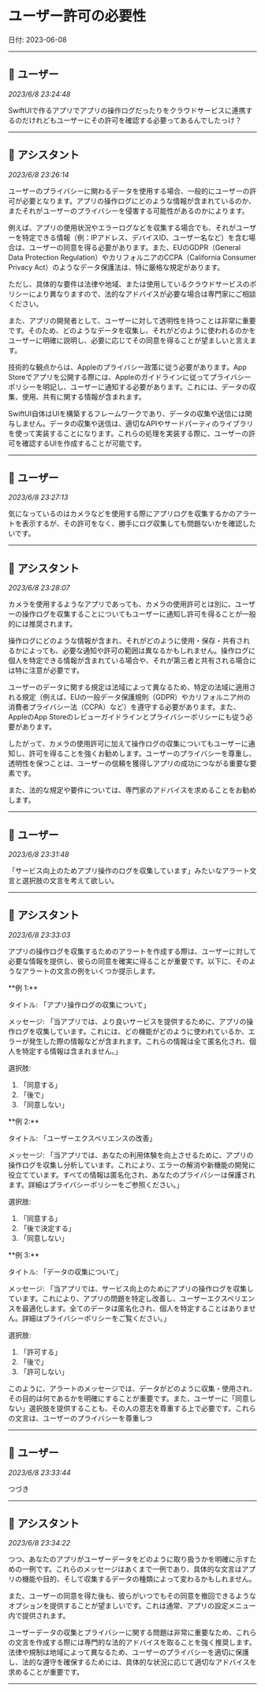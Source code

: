 # ユーザー許可の必要性

日付: 2023-06-08

---

## 👤 ユーザー
*2023/6/8 23:24:48*

SwiftUIで作るアプリでアプリの操作ログだったりをクラウドサービスに連携するのだけれどもユーザーにその許可を確認する必要ってあるんでしたっけ？

---

## 🤖 アシスタント
*2023/6/8 23:26:14*

ユーザーのプライバシーに関わるデータを使用する場合、一般的にユーザーの許可が必要となります。アプリの操作ログにどのような情報が含まれているのか、またそれがユーザーのプライバシーを侵害する可能性があるのかによります。

例えば、アプリの使用状況やエラーログなどを収集する場合でも、それがユーザーを特定できる情報（例：IPアドレス、デバイスID、ユーザー名など）を含む場合は、ユーザーの同意を得る必要があります。また、EUのGDPR（General Data Protection Regulation）やカリフォルニアのCCPA（California Consumer Privacy Act）のようなデータ保護法は、特に厳格な規定があります。

ただし、具体的な要件は法律や地域、または使用しているクラウドサービスのポリシーにより異なりますので、法的なアドバイスが必要な場合は専門家にご相談ください。

また、アプリの開発者として、ユーザーに対して透明性を持つことは非常に重要です。そのため、どのようなデータを収集し、それがどのように使われるのかをユーザーに明確に説明し、必要に応じてその同意を得ることが望ましいと言えます。

技術的な観点からは、Appleのプライバシー政策に従う必要があります。App Storeでアプリを公開する際には、Appleのガイドラインに従ってプライバシーポリシーを明記し、ユーザーに通知する必要があります。これには、データの収集、使用、共有に関する情報が含まれます。

SwiftUI自体はUIを構築するフレームワークであり、データの収集や送信には関与しません。データの収集や送信は、適切なAPIやサードパーティのライブラリを使って実装することになります。これらの処理を実装する際に、ユーザーの許可を確認するUIを作成することが可能です。

---

## 👤 ユーザー
*2023/6/8 23:27:13*

気になっているのはカメラなどを使用する際にアプリログを収集するかのアラートを表示するが、その許可をなく、勝手にログ収集しても問題ないかを確認したいです。

---

## 🤖 アシスタント
*2023/6/8 23:28:07*

カメラを使用するようなアプリであっても、カメラの使用許可とは別に、ユーザーの操作ログを収集することについてもユーザーに通知し許可を得ることが一般的には推奨されます。

操作ログにどのような情報が含まれ、それがどのように使用・保存・共有されるかによっても、必要な通知や許可の範囲は異なるかもしれません。操作ログに個人を特定できる情報が含まれている場合や、それが第三者と共有される場合には特に注意が必要です。

ユーザーのデータに関する規定は法域によって異なるため、特定の法域に適用される規定（例えば、EUの一般データ保護規則（GDPR）やカリフォルニア州の消費者プライバシー法（CCPA）など）を遵守する必要があります。また、AppleのApp Storeのレビューガイドラインとプライバシーポリシーにも従う必要があります。

したがって、カメラの使用許可に加えて操作ログの収集についてもユーザーに通知し、許可を得ることを強くお勧めします。ユーザーのプライバシーを尊重し、透明性を保つことは、ユーザーの信頼を獲得しアプリの成功につながる重要な要素です。

また、法的な規定や要件については、専門家のアドバイスを求めることをお勧めします。

---

## 👤 ユーザー
*2023/6/8 23:31:48*

「サービス向上のためアプリ操作のログを収集しています」みたいなアラート文言と選択肢の文言を考えて欲しい。

---

## 🤖 アシスタント
*2023/6/8 23:33:03*

アプリの操作ログを収集するためのアラートを作成する際は、ユーザーに対して必要な情報を提供し、彼らの同意を確実に得ることが重要です。以下に、そのようなアラートの文言の例をいくつか提示します。

\*\*例 1:\*\*

タイトル: 「アプリ操作ログの収集について」

メッセージ: 
「当アプリでは、より良いサービスを提供するために、アプリの操作ログを収集しています。これには、どの機能がどのように使われているか、エラーが発生した際の情報などが含まれます。これらの情報は全て匿名化され、個人を特定する情報は含まれません。」

選択肢: 
1. 「同意する」
2. 「後で」
3. 「同意しない」

\*\*例 2:\*\*

タイトル: 「ユーザーエクスペリエンスの改善」

メッセージ: 
「当アプリでは、あなたの利用体験を向上させるために、アプリの操作ログを収集し分析しています。これにより、エラーの解消や新機能の開発に役立てています。すべての情報は匿名化され、あなたのプライバシーは保護されます。詳細はプライバシーポリシーをご参照ください。」

選択肢: 
1. 「同意する」
2. 「後で決定する」
3. 「同意しない」

\*\*例 3:\*\*

タイトル: 「データの収集について」

メッセージ: 
「当アプリでは、サービス向上のためにアプリの操作ログを収集しています。これにより、アプリの問題を特定し改善し、ユーザーエクスペリエンスを最適化します。全てのデータは匿名化され、個人を特定することはありません。詳細はプライバシーポリシーをご覧ください。」

選択肢: 
1. 「許可する」
2. 「後で」
3. 「許可しない」

このように、アラートのメッセージでは、データがどのように収集・使用され、その目的は何であるかを明確にすることが重要です。また、ユーザーに「同意しない」選択肢を提供することも、その人の意志を尊重する上で必要です。これらの文言は、ユーザーのプライバシーを尊重しつ

---

## 👤 ユーザー
*2023/6/8 23:33:44*

つづき

---

## 🤖 アシスタント
*2023/6/8 23:34:22*

つつ、あなたのアプリがユーザーデータをどのように取り扱うかを明確に示すための一例です。これらのメッセージはあくまで一例であり、具体的な文言はアプリの機能や目的、そして収集するデータの種類によって変わるかもしれません。

また、ユーザーの同意を得た後も、彼らがいつでもその同意を撤回できるようなオプションを提供することが望ましいです。これは通常、アプリの設定メニュー内で提供されます。

ユーザーデータの収集とプライバシーに関する問題は非常に重要なため、これらの文言を作成する際には専門的な法的アドバイスを取ることを強く推奨します。法律や規制は地域によって異なるため、ユーザーのプライバシーを適切に保護し、法的な遵守を確保するためには、具体的な状況に応じて適切なアドバイスを求めることが重要です。

---
